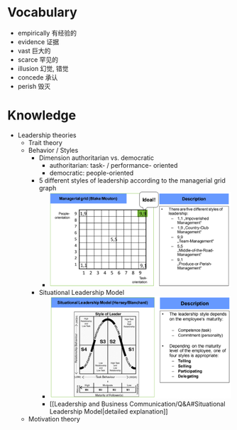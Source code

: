 # Vocabulary 
- empirically 有经验的 
- evidence 证据 
- vast 巨大的 
- scarce 罕见的 
- illusion 幻觉, 错觉 
- concede 承认 
- perish 毁灭 

# Knowledge 
- Leadership theories 
	- Trait theory 
	- Behavior / Styles 
		- Dimension authoritarian vs. democratic 
			- authoritarian: task- / performance- oriented 
			- democratic: people-oriented 
		- 5 different styles of leadership according to the managerial grid graph 
			- ![](https://github.com/ICH-BIN-HXM/images_Leadership_Business_Communication/blob/main/Snipaste_2023-11-12_18-57-11.png?raw=) 
		- Situational Leadership Model 
			- ![](https://github.com/ICH-BIN-HXM/images_Leadership_Business_Communication/blob/main/Snipaste_2023-11-12_18-59-00.png?raw=) 
			- [[Leadership and Business Communication/Q&A#Situational Leadership Model|detailed explanation]] 
	- Motivation theory 